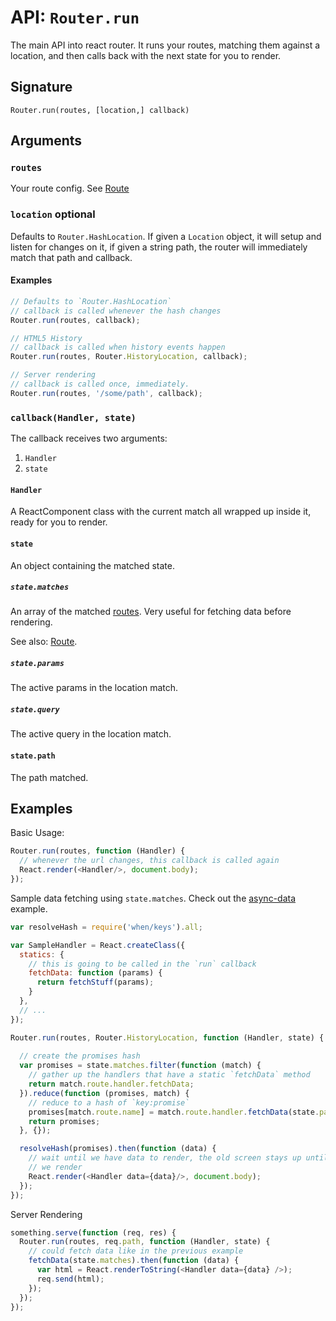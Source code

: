 API: `Router.run`
=================

The main API into react router. It runs your routes, matching them
against a location, and then calls back with the next state for you to
render.

Signature
---------

`Router.run(routes, [location,] callback)`

Arguments
---------

### `routes`

Your route config. See [Route][1]

### `location` optional

Defaults to `Router.HashLocation`. If given a `Location` object, it
will setup and listen for changes on it, if given a string path, the
router will immediately match that path and callback.

#### Examples

```js
// Defaults to `Router.HashLocation`
// callback is called whenever the hash changes
Router.run(routes, callback);

// HTML5 History
// callback is called when history events happen
Router.run(routes, Router.HistoryLocation, callback);

// Server rendering
// callback is called once, immediately.
Router.run(routes, '/some/path', callback);
```

### `callback(Handler, state)`

The callback receives two arguments:

1. `Handler`
2. `state`

#### `Handler`

A ReactComponent class with the current match all wrapped up inside it, ready
for you to render.

#### `state`

An object containing the matched state.

##### `state.matches`

An array of the matched [routes][1]. Very useful for fetching data before
rendering.

See also: [Route][1].

##### `state.params`

The active params in the location match.

##### `state.query`

The active query in the location match.

#### `state.path`

The path matched.

Examples
--------

Basic Usage:

```js
Router.run(routes, function (Handler) {
  // whenever the url changes, this callback is called again
  React.render(<Handler/>, document.body);
});
```

Sample data fetching using `state.matches`. Check out the
[async-data][2] example.

```js
var resolveHash = require('when/keys').all;

var SampleHandler = React.createClass({
  statics: {
    // this is going to be called in the `run` callback
    fetchData: function (params) {
      return fetchStuff(params);
    }
  },
  // ...
});

Router.run(routes, Router.HistoryLocation, function (Handler, state) {
  
  // create the promises hash
  var promises = state.matches.filter(function (match) {
    // gather up the handlers that have a static `fetchData` method
    return match.route.handler.fetchData;
  }).reduce(function (promises, match) {
    // reduce to a hash of `key:promise`
    promises[match.route.name] = match.route.handler.fetchData(state.params)
    return promises;
  }, {});

  resolveHash(promises).then(function (data) {
    // wait until we have data to render, the old screen stays up until
    // we render
    React.render(<Handler data={data}/>, document.body);
  });
});
```

Server Rendering

```js
something.serve(function (req, res) {
  Router.run(routes, req.path, function (Handler, state) {
    // could fetch data like in the previous example
    fetchData(state.matches).then(function (data) {
      var html = React.renderToString(<Handler data={data} />);
      req.send(html);
    });
  });
});
```

  [1]:./components/Route.md
  [2]:https://github.com/rackt/react-router/tree/master/examples/async-data

